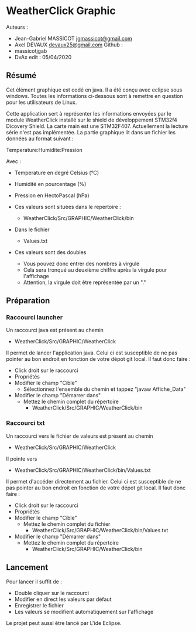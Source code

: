 # WeatherClick Graphic

Auteurs :
* Jean-Gabriel MASSICOT <jgmassicot@gmail.com>
* Axel DEVAUX <devaux25@gmail.com>
Github :
* massicotjgab
* DvAx
edit : 05/04/2020

## Résumé

Cet élément graphique est codé en java. Il a été conçu avec eclipse sous windows.
Toutes les informations ci-dessous sont à remettre en question pour les utilisateurs de Linux.

Cette application sert à représenter les informations envoyées par le module WeatherClick installé sur le shield de développement STM32f4 Dicovery Shield.
La carte main est une STM32F407.
Actuellement la lecture série n'est pas implémentée. La partie graphique lit dans un fichier les données au format suivant :

Temperature:Humidite:Pression

Avec :
* Temperature en degré Celsius	(°C)
* Humidité en pourcentage	(%)
* Pression en HectoPascal	(hPa)

* Ces valeurs sont situées dans le repertoire :
  * WeatherClick/Src/GRAPHIC/WeatherClick/bin
* Dans le fichier
  * Values.txt
* Ces valeurs sont des doubles
  * Vous pouvez donc entrer des nombres à virgule
  * Cela sera tronqué au deuxième chiffre après la virgule pour l'affichage
  * Attention, la virgule doit être représentée par un "."

## Préparation

### Raccourci launcher
Un raccourci java est présent au chemin
* WeatherClick/Src/GRAPHIC/WeatherClick

Il permet de lancer l'application java. Celui ci est susceptible de ne pas pointer au bon endroit en fonction de votre dépot git local.
Il faut donc faire :
* Click droit sur le raccourci
* Propriétés
* Modifier le champ "Cible"
  * Sélectionnez l'ensemble du chemin et tappez "javaw Affiche_Data"
* Modifier le champ "Démarrer dans"
  * Mettez le chemin complet du répertoire
    * WeatherClick/Src/GRAPHIC/WeatherClick/bin

### Raccourci txt
Un raccourci vers le fichier de valeurs est présent au chemin
* WeatherClick/Src/GRAPHIC/WeatherClick

Il pointe vers
* WeatherClick/Src/GRAPHIC/WeatherClick/bin/Values.txt

Il permet d'accéder directement au fichier. Celui ci est susceptible de ne pas pointer au bon endroit en fonction de votre dépot git local.
Il faut donc faire :
* Click droit sur le raccourci
* Propriétés
* Modifier le champ "Cible"
  * Mettez le chemin complet du fichier
    * WeatherClick/Src/GRAPHIC/WeatherClick/bin/Values.txt
* Modifier le champ "Démarrer dans"
  * Mettez le chemin complet du répertoire
    * WeatherClick/Src/GRAPHIC/WeatherClick/bin

## Lancement

Pour lancer il suffit de :
* Double cliquer sur le raccourci
* Modifier en direct les valeurs par défaut
* Enregistrer le fichier
* Les valeurs se modifient automatiquement sur l'affichage

Le projet peut aussi être lancé par L'ide Eclipse.